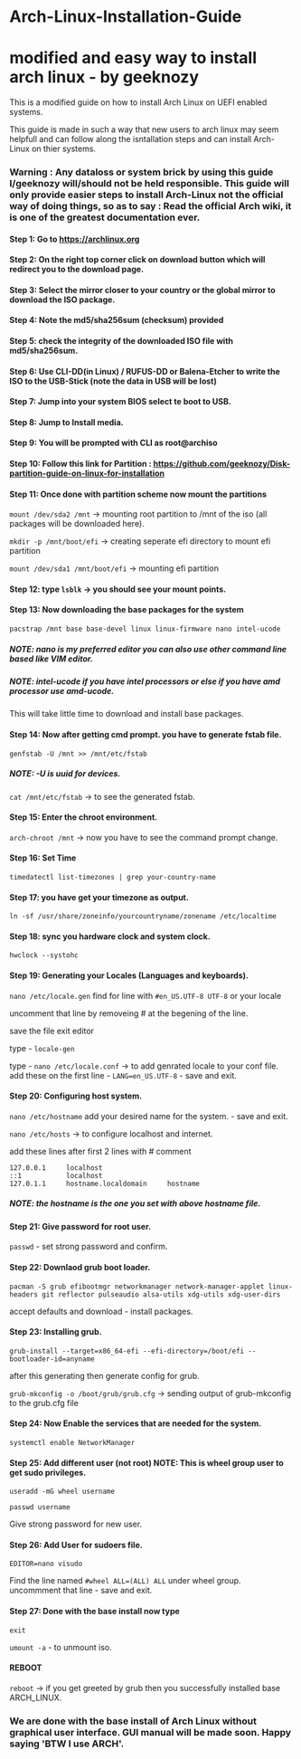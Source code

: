 # Arch-Linux-Installation-Guide

# modified and easy way to install arch linux - by geeknozy

This is a modified guide on how to install Arch Linux on UEFI enabled systems.

This guide is made in such a way that new users to arch linux may seem helpfull and can follow along the isntallation steps and can install Arch-Linux on thier systems.

### Warning : Any dataloss or system brick by using this guide I/geeknozy will/should not be held responsible. This guide will only provide easier steps to install Arch-Linux not the official way of doing things, so as to say : Read the official Arch wiki, it is one of the greatest documentation ever.


#### Step 1: Go to https://archlinux.org

#### Step 2: On the right top corner click on download button  which will redirect you to the download page.

#### Step 3: Select the mirror closer to your country or the global mirror to download the ISO package.

#### Step 4: Note the md5/sha256sum (checksum) provided

#### Step 5: check the integrity of the downloaded ISO file with md5/sha256sum.

#### Step 6: Use CLI-DD(in Linux) / RUFUS-DD or Balena-Etcher to write the ISO to the USB-Stick (note the data in USB will be lost)

#### Step 7: Jump into your system BIOS select te boot to USB.

#### Step 8: Jump to Install media.

#### Step 9: You will be prompted with CLI as root@archiso

#### Step 10: Follow this link for Partition : https://github.com/geeknozy/Disk-partition-guide-on-linux-for-installation

#### Step 11: Once done with partition scheme now mount the partitions

```mount /dev/sda2 /mnt``` -> mounting root partition to /mnt of the iso (all packages will be downloaded here).

```mkdir -p /mnt/boot/efi``` -> creating seperate efi directory to mount efi partition

```mount /dev/sda1 /mnt/boot/efi``` -> mounting efi partition 

#### Step 12: type ```lsblk``` -> you should see your mount points.

#### Step 13: Now downloading the base packages for the system

```pacstrap /mnt base base-devel linux linux-firmware nano intel-ucode```

##### NOTE: nano is my preferred editor you can also use other command line based like VIM editor.
##### NOTE: intel-ucode if you have intel processors or else if you have amd processor use amd-ucode.

This will take little time to download and install base packages.

#### Step 14: Now after getting cmd prompt. you have to generate fstab file. 

```genfstab -U /mnt >> /mnt/etc/fstab```

##### NOTE: -U is uuid for devices.

```cat /mnt/etc/fstab``` -> to see the generated fstab.

#### Step 15: Enter the chroot environment.

```arch-chroot /mnt``` -> now you have to see the command prompt change.

#### Step 16: Set Time

```timedatectl list-timezones | grep your-country-name```

#### Step 17: you have get your timezone as output.

```ln -sf /usr/share/zoneinfo/yourcountryname/zonename /etc/localtime```

#### Step 18: sync you hardware clock and system clock.

```hwclock --systohc```

#### Step 19: Generating your Locales (Languages and keyboards).

```nano /etc/locale.gen```
find for line with ``` #en_US.UTF-8 UTF-8 ``` or your locale 

uncomment that line by removeing # at the begening of the line.

save the file exit editor 

type - ```locale-gen```

type - ```nano /etc/locale.conf``` -> to add genrated locale to your conf file.
add these on the first line - ```LANG=en_US.UTF-8``` - save and exit.

#### Step 20: Configuring host system.

```nano /etc/hostname```
add your desired name for the system. - save and exit.

```nano /etc/hosts``` -> to configure localhost and internet.

add these lines after first 2 lines with # comment

```127.0.0.1     localhost```\
```::1           localhost```\
```127.0.1.1     hostname.localdomain     hostname```

##### NOTE: the hostname is the one you set with above hostname file.

#### Step 21: Give password for root user.

```passwd``` - set strong password and confirm.

#### Step 22: Downlaod grub boot loader.

```pacman -S grub efibootmgr networkmanager network-manager-applet linux-headers git reflector pulseaudio alsa-utils xdg-utils xdg-user-dirs```

accept defaults and download - install packages.

#### Step 23: Installing grub.

```grub-install --target=x86_64-efi --efi-directory=/boot/efi --bootloader-id=anyname```

after this generating then generate config for grub.

```grub-mkconfig -o /boot/grub/grub.cfg``` -> sending output of grub-mkconfig to the grub.cfg file

#### Step 24: Now Enable the services that are needed for the system.

```systemctl enable NetworkManager```

#### Step 25: Add different user (not root) NOTE: This is wheel group user to get sudo privileges.

```useradd -mG wheel username```

```passwd username```

Give strong password for new user.

#### Step 26: Add User for sudoers file.

```EDITOR=nano visudo```

Find the line named
```#wheel ALL=(ALL) ALL``` under wheel group.
uncommment that line - save and exit.

#### Step 27: Done with the base install now type 

```exit```

```umount -a``` - to unmount iso.
#### REBOOT
```reboot``` -> if you get greeted by grub then you successfully installed base ARCH_LINUX.

### We are done with the base install of Arch Linux without graphical user interface. GUI manual will be made soon. Happy saying 'BTW I use ARCH'.
